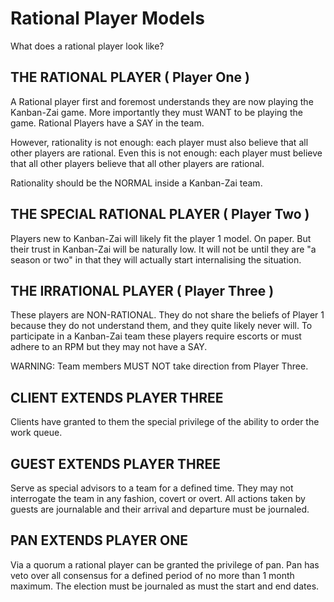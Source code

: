 # Rational Player Models

What does a rational player look like?

## THE RATIONAL PLAYER ( Player One )

A Rational player first and foremost understands they are now playing the Kanban-Zai game.  More importantly they must
WANT to be playing the game.  Rational Players have a SAY in the team.

However, rationality is not enough: each player must also believe that all other players are rational. 
Even this is not enough: each player must believe that all other players believe that all other players are rational.

Rationality should be the NORMAL inside a Kanban-Zai team.

## THE SPECIAL RATIONAL PLAYER ( Player Two )

Players new to Kanban-Zai will likely fit the player 1 model.  On paper.  But their trust in Kanban-Zai will be 
naturally low.  It will not be until they are "a season or two" in that they will actually start internalising the 
situation.

## THE IRRATIONAL PLAYER ( Player Three )

These players are NON-RATIONAL.  They do not share the beliefs of Player 1 because they do not understand them, and they
quite likely never will.  To participate in a Kanban-Zai team these players require escorts or must adhere to an RPM
but they may not have a SAY.

WARNING: Team members MUST NOT take direction from Player Three.

## CLIENT EXTENDS PLAYER THREE

Clients have granted to them the special privilege of the ability to order the work queue.
 
## GUEST EXTENDS PLAYER THREE

Serve as special advisors to a team for a defined time. They may not interrogate the team in any fashion, covert or 
overt.  All actions taken by guests are journalable and their arrival and departure must be journaled.

## PAN EXTENDS PLAYER ONE

Via a quorum a rational player can be granted the privilege of pan.  Pan has veto over all consensus for a defined 
period of no more than 1 month maximum.  The election must be journaled as must the start and end dates.
